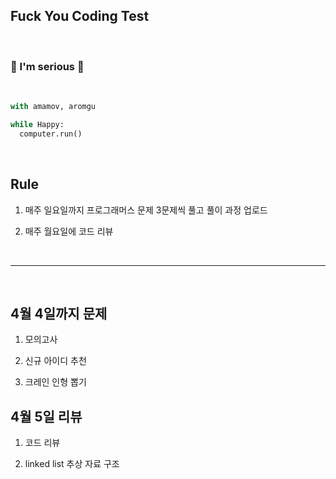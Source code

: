 ## Fuck You Coding Test

<br>

### 💚  I'm serious 💚

<br>

```python
with amamov, aromgu

while Happy:
  computer.run()
```


<br>

## Rule

1. 매주 일요일까지 프로그래머스 문제 3문제씩 풀고 풀이 과정 업로드

2. 매주 월요일에 코드 리뷰

<!--
<br>

## Ref

- []()
-->

<br>

---

<br>

## 4월 4일까지 문제

1. 모의고사

2. 신규 아이디 추천

3. 크레인 인형 뽑기

## 4월 5일 리뷰

1. 코드 리뷰

2. linked list 추상 자료 구조

